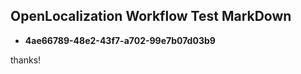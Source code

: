 ## OpenLocalization Workflow Test MarkDown
* **4ae66789-48e2-43f7-a702-99e7b07d03b9**
 
thanks!

<!--HONumber=Feb17_HO2-->


